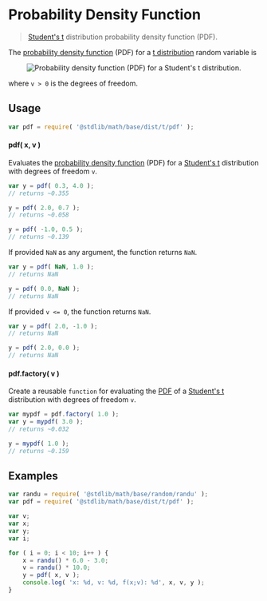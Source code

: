Probability Density Function
===

> [Student's t][t] distribution probability density function (PDF).

<!-- <intro> -->

The [probability density function][pdf] (PDF) for a [t distribution][t] random variable is

<!-- <equation class="equation" label="eq:pdf_function" align="center" raw="\frac{1} {\sqrt{\nu}\,B\left( \tfrac{1}{2}, \tfrac{\nu}{2} \right )} \left(1+\frac{x^2}{\nu} \right)^{-\frac{\nu+1}{2}}" alt="Probability density function (PDF) for a Student's t distribution."> -->

<div class="equation" align="center" data-raw-text="\frac{1} {\sqrt{\nu}\,B\left( \tfrac{1}{2}, \tfrac{\nu}{2} \right )} \left(1+\frac{x^2}{\nu} \right)^{-\frac{\nu+1}{2}}" data-equation="eq:pdf_function">
    <img src="" alt="Probability density function (PDF) for a Student's t distribution.">
    <br>
</div>

<!-- </equation> -->

where `v > 0` is the degrees of freedom.

<!-- </intro> -->

<!-- <usage> -->

## Usage
``` javascript
var pdf = require( '@stdlib/math/base/dist/t/pdf' );
```

#### pdf( x, v )
Evaluates the [probability density function][pdf] (PDF) for a [Student's t][t] distribution with degrees of freedom `v`.

``` javascript
var y = pdf( 0.3, 4.0 );
// returns ~0.355

y = pdf( 2.0, 0.7 );
// returns ~0.058

y = pdf( -1.0, 0.5 );
// returns ~0.139
```

If provided `NaN` as any argument, the function returns `NaN`.

``` javascript
var y = pdf( NaN, 1.0 );
// returns NaN

y = pdf( 0.0, NaN );
// returns NaN
```

If provided `v <= 0`, the function returns `NaN`.

``` javascript
var y = pdf( 2.0, -1.0 );
// returns NaN

y = pdf( 2.0, 0.0 );
// returns NaN
```

#### pdf.factory( v )

Create a reusable `function` for evaluating the [PDF][pdf] of a [Student's t][t] distribution with degrees of freedom `v`.

``` javascript
var mypdf = pdf.factory( 1.0 );
var y = mypdf( 3.0 );
// returns ~0.032

y = mypdf( 1.0 );
// returns ~0.159
```

<!-- </usage> -->

<!-- <examples> -->

## Examples

``` javascript
var randu = require( '@stdlib/math/base/random/randu' );
var pdf = require( '@stdlib/math/base/dist/t/pdf' );

var v;
var x;
var y;
var i;

for ( i = 0; i < 10; i++ ) {
    x = randu() * 6.0 - 3.0;
    v = randu() * 10.0;
    y = pdf( x, v );
    console.log( 'x: %d, v: %d, f(x;v): %d', x, v, y );
}
```

<!-- </examples> -->


<!-- <links> -->

[pdf]: https://en.wikipedia.org/wiki/Probability_density_function
[t]: https://en.wikipedia.org/wiki/Student%27s_t-distribution

<!-- </links> -->
